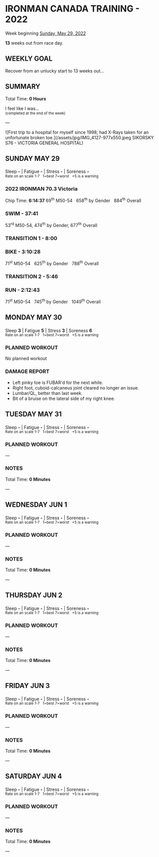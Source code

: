 # IRONMAN CANADA TRAINING - 2022
Week beginning [Sunday, May 29, 2022](javascript:flick('sun');)

**13** weeks out from race day.

## WEEKLY GOAL
Recover from an unlucky start to 13 weeks out...

## SUMMARY
Total Time: **0 Hours**

I feel like I was...
<br /><sup>(completed at the end of the week)</sup>

&mdash;

![First trip to a hospital for myself since 1998; had X-Rays taken for an unfortunate broken toe.](/assets/jpg/IMG_4127-977x550.jpeg SIKORSKY S76 - VICTORIA GENERAL HOSPITAL)

## SUNDAY MAY 29
Sleep **-** | Fatigue **-** | Stress **-** | Soreness **-**
<sup><br />Rate on an scale 1-7 &nbsp; 1=best 7=worst &nbsp; +5 is a warning</sup>

### 2022 IRONMAN 70.3 Victoria
Chip Time: **6:14:37**
69<sup>th</sup> M50-54 &nbsp; 658<sup>th</sup> by Gender &nbsp; 884<sup>th</sup> Overall

### SWIM - 37:41
53<sup>rd</sup> M50-54, 474<sup>th</sup> by Gender, 677<sup>th</sup> Overall

### TRANSITION 1 - 8:00

### BIKE - 3:10:28
71<sup>st</sup> M50-54 &nbsp; 625<sup>th</sup> by Gender &nbsp; 788<sup>th</sup> Overall

### TRANSITION 2 - 5:46

### RUN - 2:12:43
71<sup>st</sup> M50-54 &nbsp; 745<sup>th</sup> by Gender &nbsp; 1049<sup>th</sup> Overall


<!---->
## MONDAY MAY 30
Sleep **3** | Fatigue **5** | Stress **3** | Soreness **6**
<sup><br />Rate on an scale 1-7 &nbsp; 1=best 7=worst &nbsp; +5 is a warning</sup>

### PLANNED WORKOUT
No planned workout

### DAMAGE REPORT

* Left pinky toe is FUBAR'd for the next while.
* Right foot, cuboid-calcaneus joint cleared no longer an issue.
* Lumbar/QL, better than last week.
* Bit of a bruise on the lateral side of my right knee.

<!---->
## TUESDAY MAY 31
Sleep **-** | Fatigue **-** | Stress **-** | Soreness **-**
<sup><br />Rate on an scale 1-7 &nbsp; 1=best 7=worst &nbsp; +5 is a warning</sup>

### PLANNED WORKOUT
&mdash;  

### NOTES
Total Time: **0 Minutes**

&mdash;  

<!---->
## WEDNESDAY JUN 1
Sleep **-** | Fatigue **-** | Stress **-** | Soreness **-**
<sup><br />Rate on an scale 1-7 &nbsp; 1=best 7=worst &nbsp; +5 is a warning</sup>

### PLANNED WORKOUT
&mdash;  

### NOTES
Total Time: **0 Minutes**

&mdash;  

<!---->
## THURSDAY JUN 2
Sleep **-** | Fatigue **-** | Stress **-** | Soreness **-**
<sup><br />Rate on an scale 1-7 &nbsp; 1=best 7=worst &nbsp; +5 is a warning</sup>

### PLANNED WORKOUT
&mdash;  

### NOTES
Total Time: **0 Minutes**

&mdash;  

<!---->
## FRIDAY JUN 3
Sleep **-** | Fatigue **-** | Stress **-** | Soreness **-**
<sup><br />Rate on an scale 1-7 &nbsp; 1=best 7=worst &nbsp; +5 is a warning</sup>

### PLANNED WORKOUT
&mdash;  

### NOTES
Total Time: **0 Minutes**

&mdash;  

<!---->
## SATURDAY JUN 4
Sleep **-** | Fatigue **-** | Stress **-** | Soreness **-**
<sup><br />Rate on an scale 1-7 &nbsp; 1=best 7=worst &nbsp; +5 is a warning</sup>

### PLANNED WORKOUT
&mdash;  

### NOTES
Total Time: **0 Minutes**

&mdash;  
